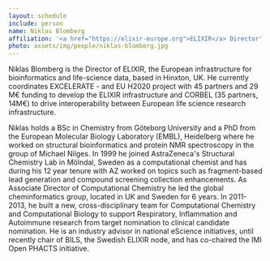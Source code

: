 ```yaml
---
layout: schedule
include: person
name: Niklas Blomberg
affiliation: '<a href="https://elixir-europe.org">ELIXIR</a> Director'
photo: assets/img/people/niklas-blomberg.jpg
---
```


Niklas Blomberg is the Director of ELIXIR, the European infrastructure for bioinformatics and life-science data, 
based in Hinxton, UK. He currently coordinates EXCELERATE - and EU H2020 project with 45 partners and 29 M€ funding 
to develop the ELIXIR infrastructure and CORBEL (35 partners, 14M€) to drive interoperability between European life 
science research infrastructure. 

Niklas holds a BSc in Chemistry from Göteborg University and a PhD from the  European Molecular Biology Laboratory 
(EMBL), Heidelberg where he worked on structural bioinformatics and protein NMR spectroscopy in the group of Michael 
Nilges. In 1999 he joined AstraZeneca's Structural Chemistry Lab in Mölndal, Sweden as a computational chemist and 
has during his 12 year tenure with AZ worked on topics such as fragment-based lead generation and compound screening 
collection enhancements. As Associate Director of Computational Chemistry he led the global cheminformatics group, 
located in UK and Sweden for 6 years. In 2011-2013, he built a new, cross-disciplinary team for Computational Chemistry 
and Computational Biology to support Respiratory, Inflammation and Autoimmune research from target nomination to clinical 
candidate nomination. He is an industry advisor in national eScience initiatives, until recently chair of BILS, the 
Swedish ELIXIR node, and has co-chaired the IMI Open PHACTS initiative.
